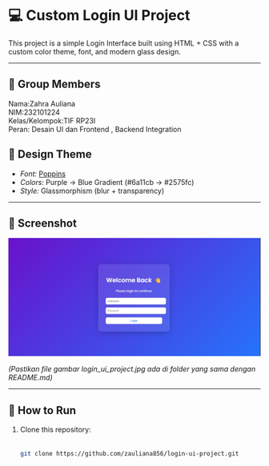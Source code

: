 # 💻 Custom Login UI Project

This project is a simple Login Interface built using HTML + CSS with a custom color theme, font, and modern glass design.

---

## 👥 Group Members

Nama:Zahra Auliana  
NIM:232101224  
Kelas/Kelompok:TIF RP23I  
Peran: Desain UI dan Frontend  , Backend Integration  

## 🎨 Design Theme

- *Font:* [Poppins](https://fonts.google.com/specimen/Poppins)  
- *Colors:* Purple → Blue Gradient (#6a11cb → #2575fc)  
- *Style:* Glassmorphism (blur + transparency)

---

## 📸 Screenshot

![Login UI Screenshot](login_ui_project.jpg)

*(Pastikan file gambar login_ui_project.jpg ada di folder yang sama dengan README.md)*

---

## 🚀 How to Run

1. Clone this repository:
   ```bash

   git clone https://github.com/zauliana856/login-ui-project.git
